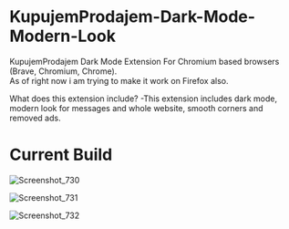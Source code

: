 # KupujemProdajem-Dark-Mode-Modern-Look
KupujemProdajem Dark Mode Extension For Chromium based browsers (Brave, Chromium, Chrome).<br>
As of right now i am trying to make it work on Firefox also.

What does this extension include?
-This extension includes dark mode, modern look for messages and whole website, smooth corners and removed ads.

<h1>Current Build</h1>

![Screenshot_730](https://user-images.githubusercontent.com/84463361/200092587-c2244b5b-cfd9-4c49-a101-eac38299f6fe.png)

![Screenshot_731](https://user-images.githubusercontent.com/84463361/200092594-23ca33df-34c3-4b87-b641-4d181c32294f.png)

![Screenshot_732](https://user-images.githubusercontent.com/84463361/200092597-34556690-135e-4d46-b49b-2360a38936f5.png)
